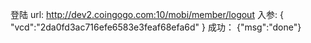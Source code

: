 登陆
url:
  http://dev2.coingogo.com:10/mobi/member/logout
入参:
  {
   "vcd":"2da0fd3ac716efe6583e3feaf68efa6d"
  }
成功：
{"msg":"done"}

